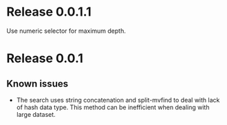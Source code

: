 # Release 0.0.1.1
Use numeric selector for maximum depth.

# Release 0.0.1

## Known issues
- The search uses string concatenation and split-mvfind to deal with lack
of hash data type.  This method can be inefficient when dealing with large
dataset.
